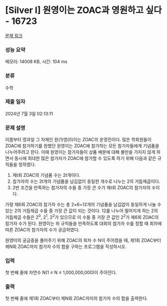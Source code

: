 # [Silver I] 원영이는 ZOAC과 영원하고 싶다 - 16723 

[문제 링크](https://www.acmicpc.net/problem/16723) 

### 성능 요약

메모리: 14008 KB, 시간: 104 ms

### 분류

수학

### 제출 일자

2024년 7월 3일 02:13:11

### 문제 설명

<p>이름부터 영과일 그 자체인 원(1)영(0)이는 ZOAC의 운영진이다. 많은 학회원들이 ZOAC에 참가하기를 원했던 원영이는 ZOAC에 참가하는 모든 참가자들에게 기념품을 나누어주려고 한다. 이때 원영이는 참가자들이 상품 배분에 대해 불만을 가지지 않게 하면서 동시에 최대한 많은 참가자가 ZOAC에 참가할 수 있도록 하기 위해 다음과 같은 규칙들을 정하였다.</p>

<ol>
	<li>제t회 ZOAC의 기념품 수는 2t개이다.</li>
	<li>참가자의 수는 2t개의 기념품을 남김없이 동일한 개수로 나누는 2의 거듭제곱이다.</li>
	<li>2번 조건을 만족하는 참가자의 수들 중 가장 큰 수가 제t회 ZOAC의 참가자의 수이다.</li>
</ol>

<p>가령 제6회 ZOAC의 참가자 수는 총 2×6=12개의 기념품을 남김없이 동일하게 나눌 수 있는 2의 거듭제곱 수들 중 가장 큰 값이 되는 것이다. 12를 나누어 떨어지게 하는 2의 거듭제곱 수들은 2<sup>0</sup>, 2<sup>1</sup>, 2<sup>2</sup>가 있으므로 이 수들 중 가장 큰 값인 2<sup>2</sup>가 제6회 ZOAC의 참가자 수가 된다. 원영이는 위 규칙들을 만족하도록 대회의 참가자 수를 정할 때 회차에 따른 ZOAC의 참가자의 수가 궁금하였다.</p>

<p>원영이의 궁금증을 풀어주기 위해 ZOAC의 회차 수 N이 주어졌을 때, 제1회 ZOAC부터 제N회 ZOAC까지 참가자 수의 합을 구하는 프로그램을 작성하시오.</p>

### 입력 

 <p>첫 번째 줄에 자연수 N(1 ≤ N ≤ 1,000,000,000)이 주어진다.</p>

### 출력 

 <p>첫 번째 줄에 제1회 ZOAC부터 제N회 ZOAC까지의 참가자 수의 합을 출력한다.</p>

